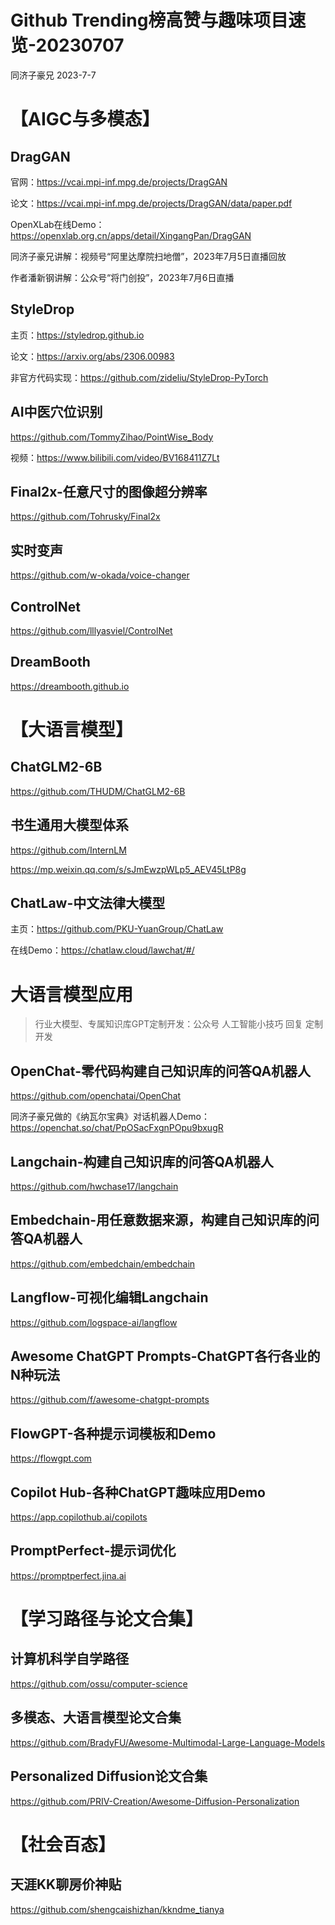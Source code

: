 # Github Trending榜高赞与趣味项目速览-20230707

同济子豪兄 2023-7-7

# 【AIGC与多模态】

## DragGAN

官网：https://vcai.mpi-inf.mpg.de/projects/DragGAN

论文：https://vcai.mpi-inf.mpg.de/projects/DragGAN/data/paper.pdf

OpenXLab在线Demo：https://openxlab.org.cn/apps/detail/XingangPan/DragGAN

同济子豪兄讲解：视频号“阿里达摩院扫地僧”，2023年7月5日直播回放

作者潘新钢讲解：公众号“将门创投”，2023年7月6日直播

## StyleDrop

主页：https://styledrop.github.io

论文：https://arxiv.org/abs/2306.00983

非官方代码实现：https://github.com/zideliu/StyleDrop-PyTorch

## AI中医穴位识别

https://github.com/TommyZihao/PointWise_Body

视频：https://www.bilibili.com/video/BV168411Z7Lt

## Final2x-任意尺寸的图像超分辨率

https://github.com/Tohrusky/Final2x

## 实时变声

https://github.com/w-okada/voice-changer

## ControlNet

https://github.com/lllyasviel/ControlNet

## DreamBooth

https://dreambooth.github.io

# 【大语言模型】

## ChatGLM2-6B

https://github.com/THUDM/ChatGLM2-6B

## 书生通用大模型体系

https://github.com/InternLM

https://mp.weixin.qq.com/s/sJmEwzpWLp5_AEV45LtP8g

## ChatLaw-中文法律大模型

主页：https://github.com/PKU-YuanGroup/ChatLaw

在线Demo：https://chatlaw.cloud/lawchat/#/

# 大语言模型应用

> 行业大模型、专属知识库GPT定制开发：公众号 人工智能小技巧 回复 定制开发

## OpenChat-零代码构建自己知识库的问答QA机器人

https://github.com/openchatai/OpenChat

同济子豪兄做的《纳瓦尔宝典》对话机器人Demo：https://openchat.so/chat/PpOSacFxgnPOpu9bxugR

## Langchain-构建自己知识库的问答QA机器人

https://github.com/hwchase17/langchain

## Embedchain-用任意数据来源，构建自己知识库的问答QA机器人

https://github.com/embedchain/embedchain

## Langflow-可视化编辑Langchain

https://github.com/logspace-ai/langflow

## Awesome ChatGPT Prompts-ChatGPT各行各业的N种玩法

https://github.com/f/awesome-chatgpt-prompts

## FlowGPT-各种提示词模板和Demo

https://flowgpt.com

## Copilot Hub-各种ChatGPT趣味应用Demo

https://app.copilothub.ai/copilots

## PromptPerfect-提示词优化

https://promptperfect.jina.ai

# 【学习路径与论文合集】

## 计算机科学自学路径

https://github.com/ossu/computer-science

## 多模态、大语言模型论文合集

https://github.com/BradyFU/Awesome-Multimodal-Large-Language-Models

## Personalized Diffusion论文合集

https://github.com/PRIV-Creation/Awesome-Diffusion-Personalization

# 【社会百态】

## 天涯KK聊房价神贴

https://github.com/shengcaishizhan/kkndme_tianya
